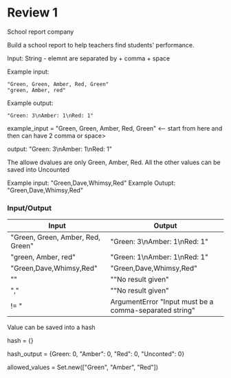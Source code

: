 # Review 1

School report company

Build a school report to help teachers find students' performance.

Input: String - elemnt are separated by + comma + space



Example input:

```
"Green, Green, Amber, Red, Green" 
"green, Amber, red"
```

Example output:

```
"Green: 3\nAmber: 1\nRed: 1"

```

example_input = "Green, Green, Amber, Red, Green"  <-- start from here and then can have 2 comma or space>

output: "Green: 3\nAmber: 1\nRed: 1"

The allowe dvalues are only Green, Amber, Red.
All the other values can be saved into Uncounted

Example input: "Green,Dave,Whimsy,Red" 
Example Outupt: "Green,Dave,Whimsy,Red"


### Input/Output
| Input                              | Output                                                 |
| ---------------------------------- | -----------------------------------------------------  |
| "Green, Green, Amber, Red, Green"  | "Green: 3\nAmber: 1\nRed: 1"                           |
| "green, Amber, red"  | "Green: 1\nAmber: 1\nRed: 1"                                         |
| "Green,Dave,Whimsy,Red" | "Green,Dave,Whimsy,Red"                                           |
| ""                                 | ""No result given"                                     |
| ","                                | ""No result given"                                     |
| != "                               | ArgumentError "Input must be a comma-separated string" |



Value can be saved into a hash 

hash = {}

hash_output = {Green: 0, "Amber": 0, "Red": 0, "Unconted": 0}

allowed_values = Set.new(["Green", "Amber", "Red"])


